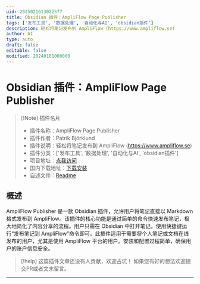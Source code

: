 ```yaml
---
uid: 2025021613022577
title: Obsidian 插件：AmpliFlow Page Publisher
tags: ['发布工具', '数据处理', '自动化与AI', 'obsidian插件']
description: 轻松将笔记发布到 AmpliFlow (https://www.ampliflow.se)
author: AI
type: auto
draft: false
editable: false
modified: 20240101000000
---
```


# Obsidian 插件：AmpliFlow Page Publisher

> [!Note] 插件名片
> - 插件名称：AmpliFlow Page Publisher
> - 插件作者：Patrik Björklund
> - 插件说明：轻松将笔记发布到 AmpliFlow (https://www.ampliflow.se)
> - 插件分类：['发布工具', '数据处理', '自动化与AI', 'obsidian插件']
> - 项目地址：[点我访问](https://github.com/AmpliFlow/obsidian-ampliflow-page)
> - 国内下载地址：[下载安装](https://pkmer.cn/products/plugin/pluginMarket/?ampliflow-page)
> - 自述文件：[Readme](https://ghproxy.net/https://raw.githubusercontent.com/AmpliFlow/obsidian-ampliflow-page/main/README.md)



## 概述

AmpliFlow Publisher 是一款 Obsidian 插件，允许用户将笔记直接以 Markdown 格式发布到 AmpliFlow。该插件的核心功能是通过简单的命令快速发布笔记，极大地简化了内容分享的流程。用户只需在 Obsidian 中打开笔记，使用快捷键运行“发布笔记到 AmpliFlow”命令即可。此插件适用于需要将个人笔记或文档在线发布的用户，尤其是使用 AmpliFlow 平台的用户。安装和配置过程简单，确保用户的账户信息安全。


> [!help] 
> 这篇插件文章还没有人贡献，欢迎占坑！
> 如果您有好的想法欢迎提交PR或者文末留言。
> 

---



